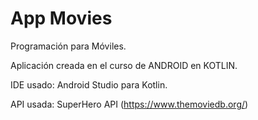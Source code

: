 # App Movies

Programación para Móviles.

Aplicación creada en el curso de ANDROID en KOTLIN.

IDE usado: Android Studio para Kotlin.

API usada: SuperHero API (https://www.themoviedb.org/)
